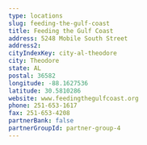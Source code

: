 ```yaml
---
type: locations
slug: feeding-the-gulf-coast
title: Feeding the Gulf Coast
address: 5248 Mobile South Street
address2: 
cityIndexKey: city-al-theodore
city: Theodore
state: AL
postal: 36582
longitude: -88.1627536
latitude: 30.5810286
website: www.feedingthegulfcoast.org
phone: 251-653-1617
fax: 251-653-4208
partnerBank: false
partnerGroupId: partner-group-4
---
```

